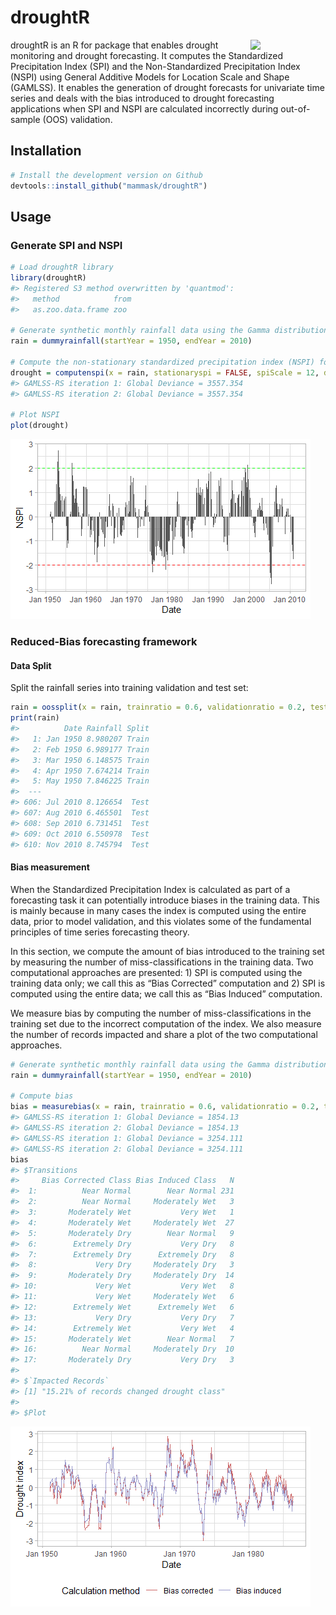 droughtR
================

<img src="https://raw.githubusercontent.com/mammask/droughtr/main/man/figures/droughtR.png" align = "right" width = 120/>

droughtR is an R for package that enables drought monitoring and drought
forecasting. It computes the Standardized Precipitation Index (SPI) and
the Non-Standardized Precipitation Index (NSPI) using General Additive
Models for Location Scale and Shape (GAMLSS). It enables the generation
of drought forecasts for univariate time series and deals with the bias
introduced to drought forecasting applications when SPI and NSPI are
calculated incorrectly during out-of-sample (OOS) validation.

## Installation

``` r
# Install the development version on Github
devtools::install_github("mammask/droughtR")
```

## Usage

### Generate SPI and NSPI

``` r
# Load droughtR library
library(droughtR)
#> Registered S3 method overwritten by 'quantmod':
#>   method            from
#>   as.zoo.data.frame zoo

# Generate synthetic monthly rainfall data using the Gamma distribution
rain = dummyrainfall(startYear = 1950, endYear = 2010)

# Compute the non-stationary standardized precipitation index (NSPI) for scale 12 using GAMLSS
drought = computenspi(x = rain, stationaryspi = FALSE, spiScale = 12, dist = 'gamma')
#> GAMLSS-RS iteration 1: Global Deviance = 3557.354 
#> GAMLSS-RS iteration 2: Global Deviance = 3557.354

# Plot NSPI
plot(drought)
```

![](README_figs/README-unnamed-chunk-3-1.png)<!-- -->

### Reduced-Bias forecasting framework

#### Data Split

Split the rainfall series into training validation and test set:

``` r
rain = oossplit(x = rain, trainratio = 0.6, validationratio = 0.2, testratio = 0.2)
print(rain)
#>          Date Rainfall Split
#>   1: Jan 1950 8.980207 Train
#>   2: Feb 1950 6.989177 Train
#>   3: Mar 1950 6.148575 Train
#>   4: Apr 1950 7.674214 Train
#>   5: May 1950 7.846225 Train
#>  ---                        
#> 606: Jul 2010 8.126654  Test
#> 607: Aug 2010 6.465501  Test
#> 608: Sep 2010 6.731451  Test
#> 609: Oct 2010 6.550978  Test
#> 610: Nov 2010 8.745794  Test
```

#### Bias measurement

When the Standardized Precipitation Index is calculated as part of a
forecasting task it can potentially introduce biases in the training
data. This is mainly because in many cases the index is computed using
the entire data, prior to model validation, and this violates some of
the fundamental principles of time series forecasting theory.

In this section, we compute the amount of bias introduced to the
training set by measuring the number of miss-classifications in the
training data. Two computational approaches are presented: 1) SPI is
computed using the training data only; we call this as “Bias Corrected”
computation and 2) SPI is computed using the entire data; we call this
as “Bias Induced” computation.

We measure bias by computing the number of miss-classifications in the
training set due to the incorrect computation of the index. We also
measure the number of records impacted and share a plot of the two
computational approaches.

``` r
# Generate synthetic monthly rainfall data using the Gamma distribution
rain = dummyrainfall(startYear = 1950, endYear = 2010)

# Compute bias
bias = measurebias(x = rain, trainratio = 0.6, validationratio = 0.2, testratio = 0.2, stationaryspi = TRUE, spiscale = 12, dist = 'normal')
#> GAMLSS-RS iteration 1: Global Deviance = 1854.13 
#> GAMLSS-RS iteration 2: Global Deviance = 1854.13 
#> GAMLSS-RS iteration 1: Global Deviance = 3254.111 
#> GAMLSS-RS iteration 2: Global Deviance = 3254.111
bias
#> $Transitions
#>     Bias Corrected Class Bias Induced Class   N
#>  1:          Near Normal        Near Normal 231
#>  2:          Near Normal     Moderately Wet   3
#>  3:       Moderately Wet           Very Wet   1
#>  4:       Moderately Wet     Moderately Wet  27
#>  5:       Moderately Dry        Near Normal   9
#>  6:        Extremely Dry           Very Dry   8
#>  7:        Extremely Dry      Extremely Dry   8
#>  8:             Very Dry     Moderately Dry   3
#>  9:       Moderately Dry     Moderately Dry  14
#> 10:             Very Wet           Very Wet   8
#> 11:             Very Wet     Moderately Wet   6
#> 12:        Extremely Wet      Extremely Wet   6
#> 13:             Very Dry           Very Dry   7
#> 14:        Extremely Wet           Very Wet   4
#> 15:       Moderately Wet        Near Normal   7
#> 16:          Near Normal     Moderately Dry  10
#> 17:       Moderately Dry           Very Dry   3
#> 
#> $`Impacted Records`
#> [1] "15.21% of records changed drought class"
#> 
#> $Plot
```

![](README_figs/README-unnamed-chunk-5-1.png)<!-- -->

<!-- #### Bias Corrected auto.arima -->
<!-- In this section, we perform out-of-sample validation using a bias corrected auto.arima to forecast the Standardized Precipitation Index (SPI). An additional parameter is introduced to forecast::auto.arima and requires fitting a S-ARIMA model: -->
<!-- ```{r, eval=TRUE, fig.height=3, fig.width=5} -->
<!-- # out-of-sample validation using a bias corrected auto.arima -->
<!-- model = bcautoarima(x = rain, -->
<!--                     trainratio = 0.8, -->
<!--                     validationratio = 0.0, -->
<!--                     testratio = 0.2, -->
<!--                     stationaryspi = TRUE, -->
<!--                     spiscale = 12, -->
<!--                     seasonal = TRUE) -->
<!-- ``` -->
<!-- The model returns a set of diagnostics and analytical outcomes, including the model description, diagnostics plots and actual vs. predicted forecasts: -->
<!-- ```{r, eval=TRUE, fig.height=3, fig.width=5, echo = TRUE} -->
<!-- # Return the model description -->
<!-- model[['Diagnostics']][['Model Description']] -->
<!-- # Return R2 score in the test set -->
<!-- model[['Diagnostics']][['R2 Score Test']] -->
<!-- ``` -->
<!-- Actual vs. predicted SPI in the test set: -->
<!-- ```{r, eval=TRUE, fig.height=3, fig.width=5, echo = TRUE} -->
<!-- model[['Diagnostics']][['Actual vs Predicted Test']] -->
<!-- ``` -->
<!-- Additional models are developed and can be found here: -->
<!-- * Bias induced auto.arima -->
<!-- * Bias corrected modwt auto.arima -->
